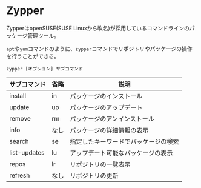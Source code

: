 # Zypper

ZypperはopenSUSE(SUSE Linuxから改名)が採用しているコマンドラインのパッケージ管理ツール。

`apt`や`yum`コマンドのように、`zypper`コマンドでリポジトリやパッケージの操作を行うことができる。

```
zypper [オプション] サブコマンド
```

| サブコマンド | 省略 | 説明                                  |
|--------------|------|---------------------------------------|
| install      | in   | パッケージのインストール              |
| update       | up   | パッケージのアップデート              |
| remove       | rm   | パッケージのアンインストール          |
| info         | なし | パッケージの詳細情報の表示            |
| search       | se   | 指定したキーワードでパッケージの検索  |
| list-updates | lu   | アップデート可能なパッケージの表示    |
| repos        | lr   | リポジトリの一覧表示                  |
| refresh      | なし | リポジトリの更新                      |


